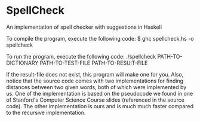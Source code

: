 # SpellCheck
An implementation of spell checker with suggestions in Haskell

To compile the program, execute the following code:
$ ghc spellcheck.hs -o spellcheck

To run the program, execute the following code:
./spellcheck PATH-TO-DICTIONARY PATH-TO-TEST-FILE PATH-TO-RESUlT-FILE

If the result-file does not exist, this program will make one for you.
Also, notice that the source code comes with two implementations for finding distances
between two given words, both of which were implemented by us. One of the implementation is
based on the pseudocode we found in one of Stanford's Computer Science Course slides (referenced
in the source code). The other implementation is ours and is much much faster compared to the 
recursive implementation.

